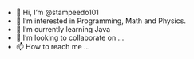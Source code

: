 - 👋 Hi, I’m @stampeedo101
- 👀 I’m interested in Programming, Math and Physics.
- 🌱 I’m currently learning Java
- 💞️ I’m looking to collaborate on ...
- 📫 How to reach me ...

<!---
stampeedo101/stampeedo101 is a ✨ special ✨ repository because its `README.md` (this file) appears on your GitHub profile.
You can click the Preview link to take a look at your changes.
--->

